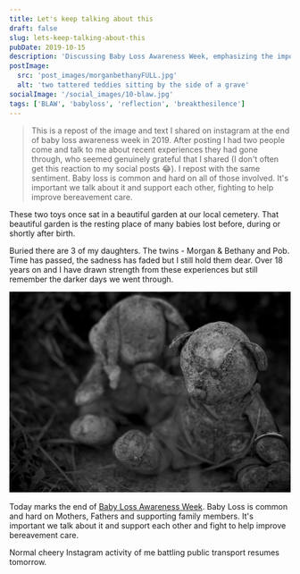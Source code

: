 ```yaml
---
title: Let's keep talking about this
draft: false
slug: lets-keep-talking-about-this
pubDate: 2019-10-15
description: 'Discussing Baby Loss Awareness Week, emphasizing the importance of breaking the silence and sharing personal stories.'
postImage:
  src: 'post_images/morganbethanyFULL.jpg'
  alt: 'two tattered teddies sitting by the side of a grave'
socialImage: '/social_images/10-blaw.jpg'
tags: ['BLAW', 'babyloss', 'reflection', 'breakthesilence']
---
```


> This is a repost of the image and text I shared on instagram at the end of baby loss awareness week in 2019. After posting I had two people come and talk to me about recent experiences they had gone through, who seemed genuinely grateful that I shared (I don't often get this reaction to my social posts 😂). I repost with the same sentiment. Baby loss is common and hard on all of those involved. It's important we talk about it and support each other, fighting to help improve bereavement care.

These two toys once sat in a beautiful garden at our local cemetery. That beautiful garden is the resting place of many babies lost before, during or shortly after birth.

Buried there are 3 of my daughters. The twins - Morgan & Bethany and Pob. Time has passed, the sadness has faded but I still hold them dear. Over 18 years on and I have drawn strength from these experiences but still remember the darker days we went through.

![morgan and Bethany](post_images/morganbethanyFULL.jpg)

Today marks the end of [Baby Loss Awareness Week](https://babyloss-awareness.org/). Baby Loss is common and hard on Mothers, Fathers and supporting family members. It's important we talk about it and support each other and fight to help improve bereavement care.

Normal cheery Instagram activity of me battling public transport resumes tomorrow.
